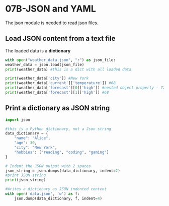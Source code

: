 # 07B-JSON and YAML

The json module is needed to read json files.

## Load JSON content from a text file
The loaded data is a **dictionary**

```python
with open("weather_data.json", "r") as json_file:
weather_data = json.load(json_file)
print(weather_data) #this is a dict with all loaded data

print(weather_data['city']) #New York
print(weather_data['current']['temperature']) #68
print(weather_data['forecast'][0]['high']) #nested object property - 72
print(weather_data['forecast'][1]['high']) #68
```

## Print a dictionary as JSON string

```python
import json

#this is a Python dictionary, not a Json string
data_dictionary = {
    "name": "Alice",
    "age": 30,
    "city": "New York",
    "hobbies": ["reading", "coding", "gaming"]
}

# Indent the JSON output with 2 spaces
json_string = json.dumps(data_dictionary, indent=2)
#print JSON string
print(json_string)

#Writes a dictionary as JSON indented content
with open('data.json', 'w') as f:
    json.dump(data_dictionary, f, indent=4)
```









